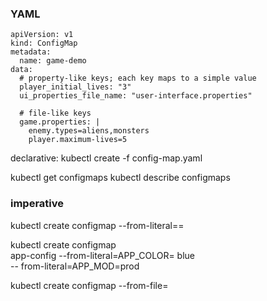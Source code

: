 


### YAML
```angular2html
apiVersion: v1
kind: ConfigMap
metadata:
  name: game-demo
data:
  # property-like keys; each key maps to a simple value
  player_initial_lives: "3"
  ui_properties_file_name: "user-interface.properties"

  # file-like keys
  game.properties: |
    enemy.types=aliens,monsters
    player.maximum-lives=5    
```


declarative:
kubectl create -f config-map.yaml


kubectl get configmaps
kubectl describe configmaps




### imperative
kubectl create configmap <config-name> --from-literal=<key>=<value>

kubectl create configmap \
app-config --from-literal=APP_COLOR= blue \
-- from-literal=APP_MOD=prod

kubectl create configmap
<config-name> --from-file=<path-to-file>

